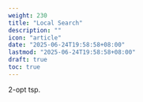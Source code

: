 ```yaml
---
weight: 230
title: "Local Search"
description: ""
icon: "article"
date: "2025-06-24T19:58:58+08:00"
lastmod: "2025-06-24T19:58:58+08:00"
draft: true
toc: true
---
```


2-opt tsp.